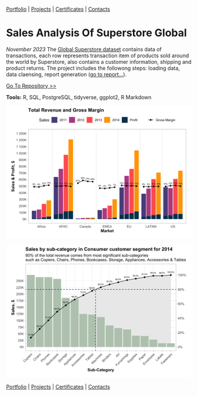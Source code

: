 [Portfolio](https://github.com/daluchkin/data-analyst-portfolio) | [Projects](https://github.com/daluchkin/data-analyst-portfolio#my_projects) | [Certificates](https://github.com/daluchkin/data-analyst-portfolio#my_certificates) | [Contacts](https://github.com/daluchkin/data-analyst-portfolio#my_contacts)

# Sales Analysis Of Superstore Global
_November 2023_
The [Global Superstore dataset](https://www.kaggle.com/datasets/shekpaul/global-superstore) contains data of transactions, each row represents transaction item of products sold around the world by Superstore, also contains a customer information, shipping and product returns. The project includes the followong steps: loading data, data claensing, report generation ([go to report...](https://daluchkin.github.io/superstore-global-sales-analysis/)).

[Go To Repository >>](https://github.com/daluchkin/superstore-global-sales-analysis)

__Tools:__ R, SQL, PostgreSQL, tidyverse, ggplot2, R Markdown

![alt text](https://github.com/daluchkin/superstore-global-sales-analysis/raw/main/img/img01.png?raw=true)

![alt text](https://github.com/daluchkin/superstore-global-sales-analysis/raw/main/img/img03.png?raw=true)

[Portfolio](https://github.com/daluchkin/data-analyst-portfolio) | [Projects](https://github.com/daluchkin/data-analyst-portfolio#my_projects) | [Certificates](https://github.com/daluchkin/data-analyst-portfolio#my_certificates) | [Contacts](https://github.com/daluchkin/data-analyst-portfolio#my_contacts)

